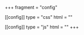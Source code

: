 +++
fragment = "config"

[[config]]
type = "css"
html = "<link rel='stylesheet' href='/css/form.css'>"

[[config]]
type = "js"
html = "<script src='/js/form.js' type='text/javascript'></script>"
+++
